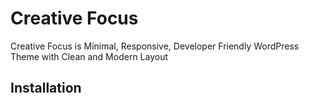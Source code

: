 # Creative Focus

Creative Focus is Minimal, Responsive, Developer Friendly WordPress Theme with Clean and Modern Layout

## Installation
